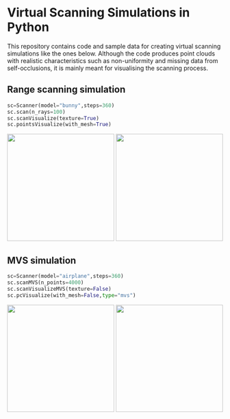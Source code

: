 # Virtual Scanning Simulations in Python

This repository contains code and sample data for creating virtual scanning simulations like the ones below.
Although the code produces point clouds with realistic characteristics such as non-uniformity and missing data from self-occlusions, it is mainly meant for visualising the scanning process.

## Range scanning simulation

```python
sc=Scanner(model="bunny",steps=360)
sc.scan(n_rays=100)
sc.scanVisualize(texture=True)
sc.pointsVisualize(with_mesh=True)
```

<p float="left">
  <img style="width:250px;" src="./data/bunny/scan.gif">
  <img style="width:250px;" src="./data/bunny/pts_mesh.gif">
</p>


## MVS simulation

```python
sc=Scanner(model="airplane",steps=360)
sc.scanMVS(n_points=4000)
sc.scanVisualizeMVS(texture=False)
sc.pcVisualize(with_mesh=False,type="mvs")
```

<p float="left">
  <img style="width:250px;" src="./data/airplane/scan_mvs.gif">
  <img style="width:250px;" src="./data/airplane/pc.gif">
</p>

